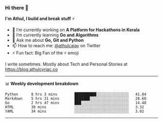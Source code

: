 ### Hi there 👋

**I'm Athul, I build and break stuff** :zap:


- 🔭 I’m currently working on **A Platform for Hackathons in Kerala**
- 🌱 I’m currently learning **Go and Algorithms**
- 💬 Ask me about **Go, Git and Python**
- 📫 How to reach me: [@athulcajay](https://twitter.com/athulcajay) on Twitter
- ⚡ Fun fact: Big Fan of the :zap: emoji

I write sometimes. Mostly about Tech and Personal Stories at https://blog.athulcyriac.co

-------

📊 **Weekly development breakdown**
<!--START_SECTION:waka-->
```text
Python      8 hrs 3 mins        ██████████░░░░░░░░░░░░░░░   41.84 
Markdown    5 hrs 31 mins       ███████░░░░░░░░░░░░░░░░░░   28.68 
Go          2 hrs 47 mins       ███░░░░░░░░░░░░░░░░░░░░░░   14.48 
HTML        38 mins             ░░░░░░░░░░░░░░░░░░░░░░░░░   3.32 
YAML        34 mins             ░░░░░░░░░░░░░░░░░░░░░░░░░   3.02
```
<!--END_SECTION:waka-->
-------
